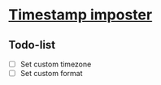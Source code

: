 # [Timestamp imposter](https://timestamp-imposter.netlify.app)

## Todo-list

- [ ] Set custom timezone
- [ ] Set custom format
